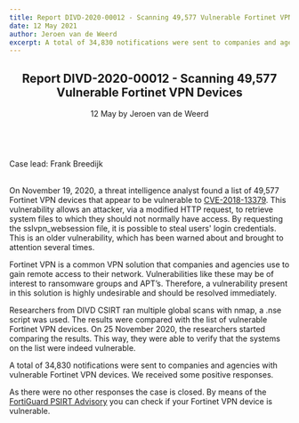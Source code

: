 ```yaml
---
title: Report DIVD-2020-00012 - Scanning 49,577 Vulnerable Fortinet VPN Devices
date: 12 May 2021
author: Jeroen van de Weerd
excerpt: A total of 34,830 notifications were sent to companies and agencies with vulnerable Fortinet VPN devices. We received some positive responses.
---
```

<header>
    <h2>Report DIVD-2020-00012 - Scanning 49,577 Vulnerable Fortinet VPN Devices</h2>
    <span>12 May by Jeroen van de Weerd</span>
</header>
</BR>Case lead: Frank Breedijk

</BR>On November 19, 2020, a threat intelligence analyst found a list of 49,577 Fortinet VPN devices that appear to be vulnerable to [CVE-2018-13379](https://cve.mitre.org/cgi-bin/cvename.cgi?name=CVE-2018-13379). This vulnerability allows an attacker, via a modified HTTP request, to retrieve system files to which they should not normally have access. By requesting the sslvpn_websession file, it is possible to steal users' login credentials. This is an older vulnerability, which has been warned about and brought to attention several times.

Fortinet VPN is a common VPN solution that companies and agencies use to gain remote access to their network. Vulnerabilities like these may be of interest to ransomware groups and APT’s. Therefore, a vulnerability present in this solution is highly undesirable and should be resolved immediately.

Researchers from DIVD CSIRT ran multiple global scans with nmap, a .nse script was used. The results were compared with the list of vulnerable Fortinet VPN devices. On 25 November 2020, the researchers started comparing the results. This way, they were able to verify that the systems on the list were indeed vulnerable.

A total of 34,830 notifications were sent to companies and agencies with vulnerable Fortinet VPN devices. We received some positive responses.

As there were no other responses the case is closed. By means of the [FortiGuard PSIRT Advisory](https://www.fortiguard.com/psirt/FG-IR-18-384) you can check if your Fortinet VPN device is vulnerable.
